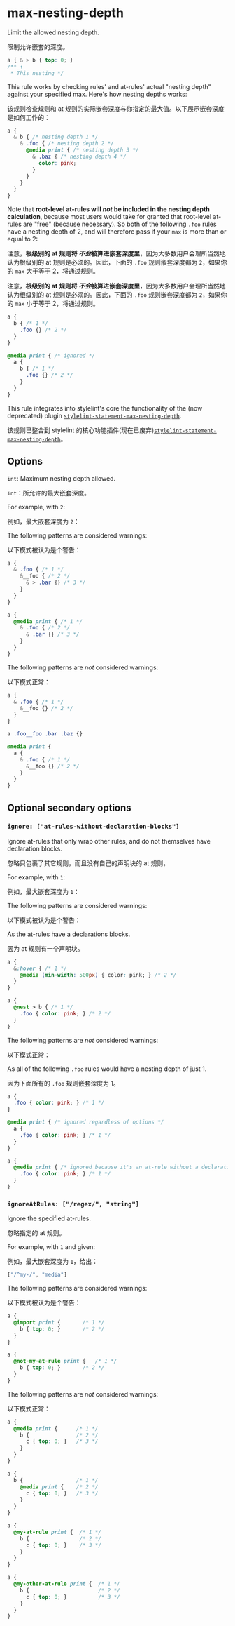 # max-nesting-depth

Limit the allowed nesting depth.

限制允许嵌套的深度。

```css
a { & > b { top: 0; }
/** ↑
 * This nesting */
```

This rule works by checking rules' and at-rules' actual "nesting depth" against your specified max. Here's how nesting depths works:

该规则检查规则和 at 规则的实际嵌套深度与你指定的最大值。以下展示嵌套深度是如何工作的：

```css
a {
  & b { /* nesting depth 1 */
    & .foo { /* nesting depth 2 */
      @media print { /* nesting depth 3 */
        & .baz { /* nesting depth 4 */
          color: pink;
        }
      }
    }
  }
}
```

Note that **root-level at-rules will *not* be included in the nesting depth calculation**, because most users would take for granted that root-level at-rules are "free" (because necessary). So both of the following `.foo` rules have a nesting depth of 2, and will therefore pass if your `max` is more than or equal to 2:

注意，**根级别的 at 规则将 *不会*被算进嵌套深度里**，因为大多数用户会理所当然地认为根级别的 at 规则是必须的。因此，下面的 `.foo` 规则嵌套深度都为 `2`，如果你的 `max` 大于等于 2，将通过规则。

注意，**根级别的 at 规则将 *不会*被算进嵌套深度里**，因为大多数用户会理所当然地认为根级别的 at 规则是必须的。因此，下面的 `.foo` 规则嵌套深度都为 `2`，如果你的 `max` 小于等于 2，将通过规则。

```css
a {
  b { /* 1 */
    .foo {} /* 2 */
  }
}

@media print { /* ignored */
  a {
    b { /* 1 */
      .foo {} /* 2 */
    }
  }
}
```

This rule integrates into stylelint's core the functionality of the (now deprecated) plugin [`stylelint-statement-max-nesting-depth`](https://github.com/davidtheclark/stylelint-statement-max-nesting-depth).

该规则已整合到 stylelint 的核心功能插件(现在已废弃)[`stylelint-statement-max-nesting-depth`](https://github.com/davidtheclark/stylelint-statement-max-nesting-depth)。

## Options

`int`: Maximum nesting depth allowed.

`int`：所允许的最大嵌套深度。

For example, with `2`:

例如，最大嵌套深度为 `2`：

The following patterns are considered warnings:

以下模式被认为是个警告：

```css
a {
  & .foo { /* 1 */
    &__foo { /* 2 */
      & > .bar {} /* 3 */
    }
  }
}
```

```css
a {
  @media print { /* 1 */
    & .foo { /* 2 */
      & .bar {} /* 3 */
    }
  }
}
```

The following patterns are *not* considered warnings:

以下模式正常：

```css
a {
  & .foo { /* 1 */
    &__foo {} /* 2 */
  }
}

a .foo__foo .bar .baz {}
```

```css
@media print {
  a {
    & .foo { /* 1 */
      &__foo {} /* 2 */
    }
  }
}
```

## Optional secondary options

### `ignore: ["at-rules-without-declaration-blocks"]`

Ignore at-rules that only wrap other rules, and do not themselves have declaration blocks.

忽略只包裹了其它规则，而且没有自己的声明块的 at 规则，

For example, with `1`:

例如，最大嵌套深度为 `1`：

The following patterns are considered warnings:

以下模式被认为是个警告：

As the at-rules have a declarations blocks.

因为 at 规则有一个声明块。

```css
a {
  &:hover { /* 1 */
    @media (min-width: 500px) { color: pink; } /* 2 */      
  }
}
```

```css
a {
  @nest > b { /* 1 */
    .foo { color: pink; } /* 2 */      
  }
}
```

The following patterns are *not* considered warnings:

以下模式正常：

As all of the following `.foo` rules would have a nesting depth of just 1.

因为下面所有的 `.foo` 规则嵌套深度为 1。

```css
a {
  .foo { color: pink; } /* 1 */
}
```

```css
@media print { /* ignored regardless of options */
  a {
    .foo { color: pink; } /* 1 */
  }
}
```

```css
a {
  @media print { /* ignored because it's an at-rule without a declaration block of its own */
    .foo { color: pink; } /* 1 */
  }
}
```

### `ignoreAtRules: ["/regex/", "string"]`

Ignore the specified at-rules.

忽略指定的 at 规则。

For example, with `1` and given:

例如，最大嵌套深度为 `1`，给出：

```js
["/^my-/", "media"]
```

The following patterns are considered warnings:

以下模式被认为是个警告：

```css
a {
  @import print {       /* 1 */
    b { top: 0; }       /* 2 */
  }
}
```

```css
a {
  @not-my-at-rule print {   /* 1 */
    b { top: 0; }       /* 2 */
  }
}
```

The following patterns are *not* considered warnings:

以下模式正常：

```css
a {
  @media print {      /* 1 */
    b {               /* 2 */
      c { top: 0; }   /* 3 */
    }
  }
}
```

```css
a {
  b {                 /* 1 */
    @media print {    /* 2 */
      c { top: 0; }   /* 3 */
    }
  }
}
```

```css
a {
  @my-at-rule print {  /* 1 */
    b {                /* 2 */
      c { top: 0; }    /* 3 */
    }
  }
}
```

```css
a {
  @my-other-at-rule print {  /* 1 */
    b {                      /* 2 */
      c { top: 0; }          /* 3 */
    }
  }
}
```
